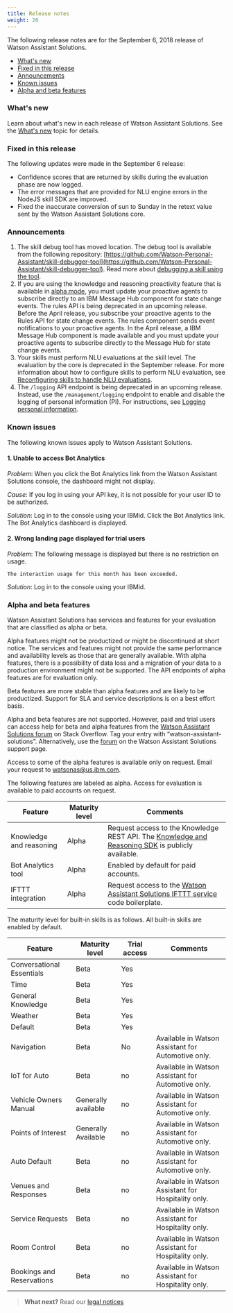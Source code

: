 ```yaml
---
title: Release notes
weight: 20
---
```


The following release notes are for the September 6, 2018 release of Watson Assistant Solutions.

- [What's new](#whats-new)
- [Fixed in this release](#fixed-in-this-release)
- [Announcements](#announcements)
- [Known issues](#known-issues)
- [Alpha and beta features](#alpha-and-beta-features)

### What's new
Learn about what's new in each release of Watson Assistant Solutions.  See the [What's new]({{site.baseurl}}/get-started/whats_new) topic for details.

### Fixed in this release

The following updates were made in the September 6 release:
- Confidence scores that are returned by skills during the evaluation phase are now logged.
- The error messages that are provided for NLU engine errors in the NodeJS skill SDK are improved.
- Fixed the inaccurate conversion of sun to Sunday in the retext value sent by the Watson Assistant Solutions core.

### Announcements

1.	The skill debug tool has moved location.  The debug tool is available from the following repository: [https://github.com/Watson-Personal-Assistant/skill-debugger-tool](https://github.com/Watson-Personal-Assistant/skill-debugger-tool). Read more about [debugging a skill using the tool]({{site.baseurl}}/skill/debugging_a_skill/). 
2.  If you are using the knowledge and reasoning proactivity feature that is available in [alpha mode](#alpha-and-beta-features), you must update your proactive agents to subscribe directly to an IBM Message Hub component for state change events. The rules API is being deprecated in an upcoming release. Before the April release, you subscribe your proactive agents to the Rules API for state change events. The rules component sends event notifications to your proactive agents.  In the April release, a IBM Message Hub component is made available and you must update your proactive agents to subscribe directly to the Message Hub for state change events. 
3. Your skills must perform NLU evaluations at the skill level.  The evaluation by the core is deprecated in the September release. For more information about how to configure skills to perform NLU evaluation, see [Reconfiguring skills to handle NLU evaluations]({{site.baseurl}}/further-topics/reconfigure_skill/).
4. The `/logging` API endpoint is being deprecated in an upcoming release.  Instead, use the `/management/logging` endpoint to enable and disable the logging of personal information (PI).  For instructions, see [Logging personal information]({{site.baseurl}}/further-topics/set_pi/).

### Known issues

The following known issues apply to Watson Assistant Solutions.

#### 1. Unable to access Bot Analytics

_Problem_: When you click the Bot Analytics link from the Watson Assistant Solutions console, the dashboard might not display.

_Cause_: If you log in using your API key, it is not possible for your user ID to be authorized.

_Solution_: Log in to the console using your IBMid. Click the Bot Analytics link.  The Bot Analytics dashboard is displayed.

#### 2. Wrong landing page displayed for trial users

_Problem_: The following message is displayed but there is no restriction on usage.

`The interaction usage for this month has been exceeded.`

_Solution_: Log in to the console using your IBMid.

### Alpha and beta features

Watson Assistant Solutions has services and features for your evaluation that are classified as alpha or beta. 

Alpha features might not be productized or might be discontinued at short notice.  The services and features might not provide the same performance and availability levels as those that are generally available. With alpha features, there is a possibility of data loss and a migration of your data to a production environment might not be supported. The API endpoints of alpha  features are for evaluation only. 

Beta features are more stable than alpha features and are likely to be productized.  Support for SLA and service descriptions is on a best effort basis.

Alpha and beta features are not supported.  However, paid and trial  users can access help for beta and alpha features from the [Watson Assistant Solutions forum](https://stackoverflow.com/questions/tagged/watson-assistant-solutions) on Stack Overflow. Tag your entry with “watson-assistant-solutions”. Alternatively, use the [forum](https://www.ibm.com/mysupport/s/topic/0TO500000002aQvGAI/watson-assistant-solutions?language=en_US&t=1532958100517) on the Watson Assistant Solutions support page.  

Access to some of the alpha features is available only on request.  Email your request to watsonas@us.ibm.com.

The following features are labeled as alpha.  Access for evaluation is available to paid accounts on request.

Feature | Maturity level | Comments|
---------|----------|---------|
 Knowledge and reasoning | Alpha       |  Request access to the Knowledge REST API. The [Knowledge and Reasoning SDK](https://github.com/Watson-Personal-Assistant/kr-node-sdk) is publicly available. |
 Bot Analytics tool | Alpha        | Enabled by default for paid accounts.| 
 IFTTT integration  | Alpha        | Request access to the [Watson Assistant Solutions IFTTT service](https://watson-personal-assistant.github.io/developer/ifttt/configure_wa_ifttt_service/) code boilerplate. |
 

The maturity level for built-in skills is as follows.  All built-in skills are enabled by default.  

Feature | Maturity level | Trial access| Comments|
---------|----------|---------|---------|
 Conversational Essentials  | Beta  | Yes |
 Time | Beta  | Yes |
 General Knowledge | Beta  | Yes |
 Weather | Beta  | Yes |
 Default | Beta  | Yes |
 Navigation  | Beta  |  No |Available in Watson Assistant for Automotive only.
 IoT for Auto  | Beta  |  no | Available in Watson Assistant for Automotive only.
 Vehicle Owners Manual  |   Generally available  | no |Available in Watson Assistant for Automotive only. 
 Points of Interest  |   Generally Available |no  | Available in Watson Assistant for Automotive only. 
 Auto Default  | Beta  |  no | Available in Watson Assistant for Automotive only. 
 Venues and Responses  | Beta |  no  |Available in Watson Assistant for Hospitality only. 
 Service Requests  | Beta  |  no | Available in Watson Assistant for Hospitality only.
 Room Control  | Beta  |  no | Available in Watson Assistant for Hospitality only.
 Bookings and Reservations  | Beta  |  no | Available in Watson Assistant for Hospitality only.
 

> **What next?** Read our [legal notices]({{site.baseurl}}/legal/terms-of-use)
